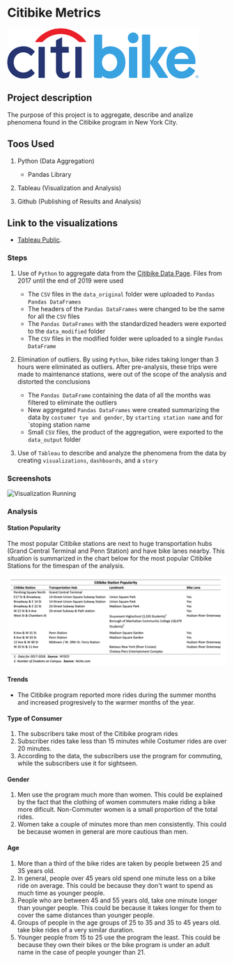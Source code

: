 # Citibike Metrics

![Citibike](screenshots/Citibike.png "Citibike")

## Project description

The purpose of this project is to aggregate, describe and analize phenomena found in the Citibike program in New York City.

## Toos Used

1. Python (Data Aggregation)

    - Pandas Library

2. Tableau (Visualization and Analysis)

3. Github (Publishing of Results and Analysis)

## Link to the visualizations

- [Tableau Public](https://public.tableau.com/profile/cesar.mosquera#!/vizhome/Citibike_15789352935200/CitibikeProgramMetrics-Story).

### Steps

1. Use of `Python` to aggregate data from the [Citibike Data Page](https://s3.amazonaws.com/tripdata/index.html). Files from 2017 until the end of 2019 were used

    - The `CSV` files in the `data_original` folder were uploaded to `Pandas Pandas DataFrames`
    - The headers of the `Pandas DataFrames` were changed to be the same for all the `CSV` files
    - The `Pandas DataFrames` with the standardized headers were exported to the `data_modified` folder
    - The `CSV` files in the modified folder were uploaded to a single `Pandas DataFrame`

2. Elimination of outliers. By using `Python`, bike rides taking longer than 3 hours were eliminated as outliers. After pre-analysis, these trips were made to maintenance stations, were out of the scope of the analysis and distorted the conclusions

    - The `Pandas DataFrame` containing the data of all the months was filtered to eliminate the outliers
    - New aggregated `Pandas DataFrames` were created summarizing the data by `costumer tye and gender`, by `starting station name` and for `stoping station name
    - Small `CSV` files, the product of the aggregation, were exported to the `data_output` folder

3. Use of `Tableau` to describe and analyze the phenomena from the data by creating `visualizations`, `dashboards`, and a `story`

### Screenshots

![Visualization Running](screenshots/screenshot.png "Visualization Running")

### Analysis

#### Station Popularity

The most popular Citibike stations are next to huge transportation hubs (Grand Central Terminal and Penn Station) and have bike lanes nearby. This situation is summarized in the chart below for the most popular Citibike Stations for the timespan of the analysis.

![Popular Station Analysis](screenshots/popular_station_analysis.png "Popular Station Analysis")

#### Trends

- The Citibike program reported more rides during the summer months and increased progresively to the warmer months of the year.

#### Type of Consumer

1. The subscribers take most of the Citibike program rides
2. Subscriber rides take less than 15 minutes while Costumer rides are over 20 minutes.
3. According to the data, the subscribers use the program for commuting, while the subscribers use it for sightseen.

#### Gender

1. Men use the program much more than women. This could be explained by the fact that the clothing of women commuters make riding a bike more dificult. Non-Commuter women is a small proportion of the total rides.
2. Women take a couple of minutes more than men consistently. This could be because women in general are more cautious  than men.

#### Age

1. More than a third of the bike rides are taken by people between 25 and 35 years old.
2. In general, people over 45 years old spend one minute less on a bike ride on average. This could be because they don't want to spend as much time as younger people.
3. People who are between 45 and 55 years old, take one minute longer than younger people. This could be because it takes longer for them to cover the same distances than younger people.
4. Groups of people in the age groups of 25 to 35 and 35 to 45 years old. take bike rides of a very similar duration.
5. Younger people from 15 to 25 use the program the least. This could be because they own their bikes or the bike program is under an adult name in the case of people younger than 21.
